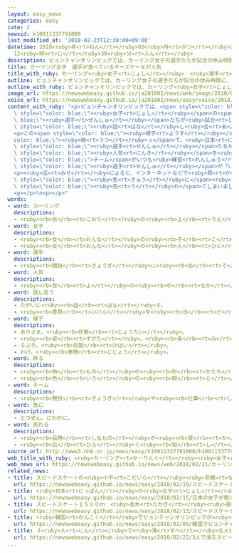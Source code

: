 ```yaml
---
layout: easy_news
categories: easy
cate: 2
newsid: k10011337791000
last_modified_at: '2018-02-23T12:30:00+09:00'
datetime: 2018<ruby>年<rt>ねん</rt></ruby>02<ruby>月<rt>がつ</rt></ruby>23<ruby>日<rt>にち</rt></ruby>
  12<ruby>時<rt>じ</rt></ruby>30<ruby>分<rt>ふん</rt></ruby>
description: ピョンチャンオリンピックでは、カーリング女子の選手たちが試合の休み時間に、試合のやり方を話し合いながら、お菓子などを食べています。
title: カーリング女子　選手が食べているチーズケーキが人気
title_with_ruby: カーリング<ruby>女子<rt>じょし</rt></ruby>　<ruby>選手<rt>せんしゅ</rt></ruby>が<ruby>食<rt>た</rt></ruby>べているチーズケーキが<ruby>人気<rt>にんき</rt></ruby>
outline: ピョンチャンオリンピックでは、カーリング女子の選手たちが試合の休み時間に、試合のやり方を話し合いながら、お菓子などを食べています。
outline_with_ruby: ピョンチャンオリンピックでは、カーリング<ruby>女子<rt>じょし</rt></ruby>の<ruby>選手<rt>せんしゅ</rt></ruby>たちが<ruby>試合<rt>しあい</rt></ruby>の<ruby>休<rt>やす</rt></ruby>み<ruby>時間<rt>じかん</rt></ruby>に、<ruby>試合<rt>しあい</rt></ruby>のやり<ruby>方<rt>かた</rt></ruby>を<ruby>話<rt>はな</rt></ruby>し<ruby>合<rt>あ</rt></ruby>いながら、お<ruby>菓子<rt>かし</rt></ruby>などを<ruby>食<rt>た</rt></ruby>べています。
image_url: https://newswebeasy.github.io/ja201802/news/web/image/2018/02/21/K10011337791_1802211835_1802211856_01_02.jpg
voice_url: https://newswebeasy.github.io/ja201802/news/easy/voice/2018/02/23/k10011337791000.mp3
content_with_ruby: "<p>ピョンチャンオリンピックでは、<span style=\"color: blue;\">カーリング</span><span\
  \ style=\"color: blue;\"><ruby>女子<rt>じょし</rt></ruby></span>の<span style=\"color:\
  \ blue;\"><ruby>選手<rt>せんしゅ</rt></ruby></span>たちが<ruby>試合<rt>しあい</rt></ruby>の<ruby>休<rt>やす</rt></ruby>み<ruby>時間<rt>じかん</rt></ruby>に、<ruby>試合<rt>しあい</rt></ruby>のやり<ruby>方<rt>かた</rt></ruby>を<span\
  \ style=\"color: blue;\"><ruby>話<rt>はな</rt></ruby>し<ruby>合<rt>あ</rt></ruby>い</span>ながら、お<ruby>菓子<rt>かし</rt></ruby>などを<ruby>食<rt>た</rt></ruby>べています。</p>\n\
  <p>この<span style=\"color: blue;\"><ruby>様子<rt>ようす</rt></ruby></span>がテレビに<span style=\"\
  color: blue;\"><ruby>映<rt>うつ</rt></ruby>っ</span>て、<ruby>日本<rt>にっぽん</rt></ruby>の<span\
  \ style=\"color: blue;\"><ruby>選手<rt>せんしゅ</rt></ruby></span>たちが<ruby>食<rt>た</rt></ruby>べていたお<ruby>菓子<rt>かし</rt></ruby>の１つが<span\
  \ style=\"color: blue;\"><ruby>人気<rt>にんき</rt></ruby></span>を<ruby>集<rt>あつ</rt></ruby>めています。<ruby>日本<rt>にっぽん</rt></ruby>の<span\
  \ style=\"color: blue;\">チーム</span>がいつも<ruby>練習<rt>れんしゅう</rt></ruby>している<ruby>北海道<rt>ほっかいどう</rt></ruby><ruby>北見市<rt>きたみし</rt></ruby>にあるお<ruby>菓子<rt>かし</rt></ruby>の<ruby>店<rt>みせ</rt></ruby>のチーズケーキです。<ruby>店<rt>みせ</rt></ruby>には、<ruby>去年<rt>きょねん</rt></ruby><ruby>来<rt>き</rt></ruby>た<ruby>藤澤<rt>ふじさわ</rt></ruby><ruby>五月<rt>さつき</rt></ruby><span\
  \ style=\"color: blue;\"><ruby>選手<rt>せんしゅ</rt></ruby></span>が「いつもおいしいチーズケーキをいただいてます」と<ruby>書<rt>か</rt></ruby>いた<ruby>紙<rt>かみ</rt></ruby>が<ruby>飾<rt>かざ</rt></ruby>ってあります。</p>\n\
  <p><ruby>店<rt>みせ</rt></ruby>によると、インターネットなどで<ruby>買<rt>か</rt></ruby>いたいという<ruby>客<rt>きゃく</rt></ruby>が<span\
  \ style=\"color: blue;\"><ruby>急<rt>きゅう</rt></ruby>に</span><ruby>多<rt>おお</rt></ruby>くなって、たくさん<ruby>作<rt>つく</rt></ruby>ってあったチーズケーキは<ruby>２０日<rt>はつか</rt></ruby>に<ruby>全部<rt>ぜんぶ</rt></ruby><span\
  \ style=\"color: blue;\"><ruby>売<rt>う</rt></ruby>れ</span>てしまいました。２１<ruby>日<rt>にち</rt></ruby>は<ruby>店<rt>みせ</rt></ruby>の<ruby>人<rt>ひと</rt></ruby>が<ruby>客<rt>きゃく</rt></ruby>に、なくなったので<ruby>売<rt>う</rt></ruby>ることができないと<ruby>説明<rt>せつめい</rt></ruby>していました。２２<ruby>日<rt>にち</rt></ruby>からはいつもの２<ruby>倍<rt>ばい</rt></ruby><ruby>作<rt>つく</rt></ruby>って<ruby>売<rt>う</rt></ruby>っています。</p>\n\
  <p></p>\n<p></p>"
words:
- word: カーリング
  descriptions:
  - <ruby><rb>氷</rb><rt>こおり</rt></ruby>の<ruby><rb>上</rb><rt>うえ</rt></ruby>でするスポーツの<ruby><rb>一</rb><rt>ひと</rt></ruby>つ。<ruby><rb>四人</rb><rt>よにん</rt></ruby>ひと<ruby><rb>組</rb><rt>くみ</rt></ruby>になって、<ruby><rb>円盤</rb><rt>えんばん</rt></ruby>の<ruby><rb>形</rb><rt>かたち</rt></ruby>をした<ruby><rb>重</rb><rt>おも</rt></ruby>い<ruby><rb>石</rb><rt>いし</rt></ruby>をすべらせ、<ruby><rb>円</rb><rt>えん</rt></ruby>の<ruby><rb>中</rb><rt>なか</rt></ruby>に<ruby><rb>入</rb><rt>い</rt></ruby>れることをきそう<ruby><rb>競技</rb><rt>きょうぎ</rt></ruby>。
- word: 女子
  descriptions:
  - <ruby><rb>女</rb><rt>おんな</rt></ruby>の<ruby><rb>子</rb><rt>こ</rt></ruby>。
  - <ruby><rb>女</rb><rt>おんな</rt></ruby>の<ruby><rb>人</rb><rt>ひと</rt></ruby>。<ruby><rb>女性</rb><rt>じょせい</rt></ruby>。
- word: 選手
  descriptions:
  - <ruby><rb>競技</rb><rt>きょうぎ</rt></ruby>に<ruby><rb>出</rb><rt>で</rt></ruby>るために<ruby><rb>選</rb><rt>えら</rt></ruby>ばれた<ruby><rb>人</rb><rt>ひと</rt></ruby>。
- word: 人気
  descriptions:
  - <ruby><rb>世</rb><rt>よ</rt></ruby>の<ruby><rb>中</rb><rt>なか</rt></ruby>の<ruby><rb>人</rb><rt>ひと</rt></ruby>たちのよい<ruby><rb>評判</rb><rt>ひょうばん</rt></ruby>。
- word: 話し合う
  descriptions:
  - たがいに<ruby><rb>話</rb><rt>はな</rt></ruby>す。
  - <ruby><rb>意見</rb><rt>いけん</rt></ruby>を<ruby><rb>出</rb><rt>だ</rt></ruby>し<ruby><rb>合</rb><rt>あ</rt></ruby>う。
- word: 様子
  descriptions:
  - ありさま。<ruby><rb>状態</rb><rt>じょうたい</rt></ruby>。
  - <ruby><rb>姿</rb><rt>すがた</rt></ruby>。<ruby><rb>身</rb><rt>み</rt></ruby>なり。
  - そぶり。<ruby><rb>気配</rb><rt>けはい</rt></ruby>。
  - わけ。<ruby><rb>事情</rb><rt>じじょう</rt></ruby>。
- word: 映る
  descriptions:
  - <ruby><rb>物</rb><rt>もの</rt></ruby>の<ruby><rb>形</rb><rt>かたち</rt></ruby>やかげなどが、ほかの<ruby><rb>物</rb><rt>もの</rt></ruby>の<ruby><rb>表面</rb><rt>ひょうめん</rt></ruby>に<ruby><rb>現</rb><rt>あらわ</rt></ruby>れる。
  - <ruby><rb>色</rb><rt>いろ</rt></ruby>の<ruby><rb>取</rb><rt>と</rt></ruby>り<ruby><rb>合</rb><rt>あ</rt></ruby>わせがよい。
- word: チーム
  descriptions:
  - <ruby><rb>競技</rb><rt>きょうぎ</rt></ruby>や<ruby><rb>仕事</rb><rt>しごと</rt></ruby>をするときの、<ruby><rb>組</rb><rt>くみ</rt></ruby>や<ruby><rb>団体</rb><rt>だんたい</rt></ruby>。
- word: 急に
  descriptions:
  - とつぜん。にわかに。
- word: 売れる
  descriptions:
  - <ruby><rb>品物</rb><rt>しなもの</rt></ruby>が<ruby><rb>買</rb><rt>か</rt></ruby>われる。
  - <ruby><rb>広</rb><rt>ひろ</rt></ruby>く<ruby><rb>知</rb><rt>し</rt></ruby>られる。
source_url: http://www3.nhk.or.jp/news/easy/k10011337791000/k10011337791000.html
web_title_with_ruby: <ruby>カーリング<rt>かーりんぐ</rt></ruby><ruby>女子<rt>じょし</rt></ruby>「おやつ<ruby>タイム<rt>たいむ</rt></ruby>」で<ruby>地元<rt>じもと</rt></ruby><ruby>北見<rt>きたみ</rt></ruby>の<ruby>菓子<rt>かし</rt></ruby>が<ruby>人気<rt>にんき</rt></ruby>
web_news_url: https://newswebeasy.github.io/news/web/2018/02/21/カーリング女子おやつタイムで地元北見の菓子が人気
related_news:
- title: スピードスケートの<ruby>小平<rt>こだいら</rt></ruby><ruby>奈緒<rt>なお</rt></ruby><ruby>選手<rt>せんしゅ</rt></ruby>が<ruby>金<rt>きん</rt></ruby>メダルを<ruby>取<rt>と</rt></ruby>る
  url: https://newswebeasy.github.io/news/easy/2018/02/19/スピードスケートの小平奈緒選手が金メダルを取る
- title: <ruby>日本<rt>にっぽん</rt></ruby>の<ruby>女子<rt>じょし</rt></ruby>が<ruby>銀<rt>ぎん</rt></ruby>と<ruby>銅<rt>どう</rt></ruby>メダル　スピードスケート１０００m
  url: https://newswebeasy.github.io/news/easy/2018/02/15/日本の女子が銀と銅メダル-スピードスケート1000m
- title: スピードスケート１５００ｍ　<ruby>高木<rt>たかぎ</rt></ruby><ruby>美帆<rt>みほ</rt></ruby><ruby>選手<rt>せんしゅ</rt></ruby>が<ruby>銀<rt>ぎん</rt></ruby>メダル
  url: https://newswebeasy.github.io/news/easy/2018/02/13/スピードスケート1500m-高木美帆選手が銀メダル
- title: <ruby>韓国<rt>かんこく</rt></ruby>でピョンチャンオリンピックが<ruby>始<rt>はじ</rt></ruby>まる
  url: https://newswebeasy.github.io/news/easy/2018/02/09/韓国でピョンチャンオリンピックが始まる
- title: ３<ruby>人<rt>にん</rt></ruby>で<ruby>滑<rt>すべ</rt></ruby>るスピードスケートの<ruby>女子<rt>じょし</rt></ruby><ruby>団体<rt>だんたい</rt></ruby>で<ruby>日本<rt>にっぽん</rt></ruby>が<ruby>金<rt>きん</rt></ruby>メダル
  url: https://newswebeasy.github.io/news/easy/2018/02/22/3人で滑るスピードスケートの女子団体で日本が金メダル
...
```

